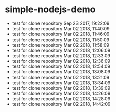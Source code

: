 # simple-nodejs-demo
* test for clone repository Sep 23 2017, 19:22:09
* test for clone repository Mar 02 2018, 11:40:09
* test for clone repository Mar 02 2018, 11:46:09
* test for clone repository Mar 02 2018, 11:50:09
* test for clone repository Mar 02 2018, 11:58:09
* test for clone repository Mar 02 2018, 12:06:09
* test for clone repository Mar 02 2018, 12:33:09
* test for clone repository Mar 02 2018, 12:36:09
* test for clone repository Mar 02 2018, 12:54:09
* test for clone repository Mar 02 2018, 13:08:09
* test for clone repository Mar 02 2018, 13:21:09
* test for clone repository Mar 02 2018, 13:34:09
* test for clone repository Mar 02 2018, 13:39:09
* test for clone repository Mar 02 2018, 14:26:09
* test for clone repository Mar 02 2018, 14:28:09
* test for clone repository Mar 02 2018, 14:42:09

